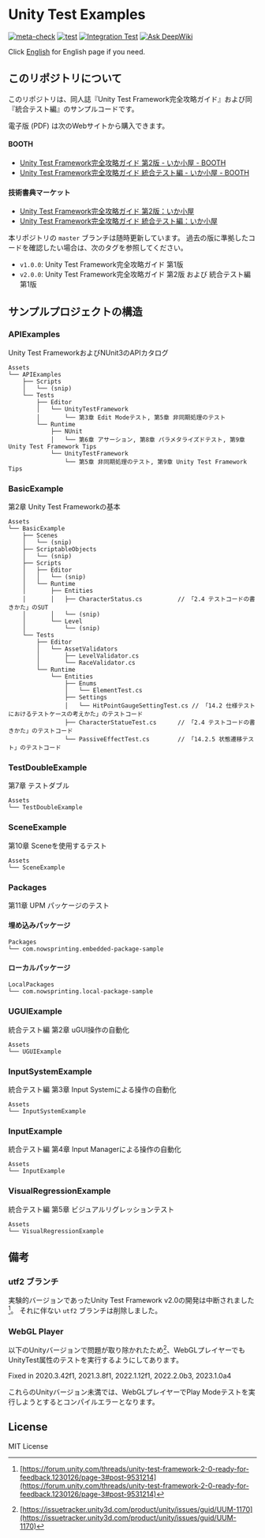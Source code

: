 # Unity Test Examples

[![meta-check](https://github.com/nowsprinting/UnityTestExamples/actions/workflows/metacheck.yml/badge.svg)](https://github.com/nowsprinting/UnityTestExamples/actions/workflows/metacheck.yml)
[![test](https://github.com/nowsprinting/UnityTestExamples/actions/workflows/test.yml/badge.svg)](https://github.com/nowsprinting/UnityTestExamples/actions/workflows/test.yml)
[![Integration Test](https://github.com/nowsprinting/UnityTestExamples/actions/workflows/test-integration.yml/badge.svg)](https://github.com/nowsprinting/UnityTestExamples/actions/workflows/test-integration.yml)
[![Ask DeepWiki](https://deepwiki.com/badge.svg)](https://deepwiki.com/nowsprinting/UnityTestExamples)

Click [English](./README_en.md) for English page if you need.



## このリポジトリについて

このリポジトリは、同人誌『Unity Test Framework完全攻略ガイド』および同『統合テスト編』のサンプルコードです。

電子版 (PDF) は次のWebサイトから購入できます。

#### BOOTH
- [Unity Test Framework完全攻略ガイド 第2版 - いか小屋 - BOOTH](https://ikagoya.booth.pm/items/3139036)
- [Unity Test Framework完全攻略ガイド 統合テスト編 - いか小屋 - BOOTH](https://ikagoya.booth.pm/items/4807367)

#### 技術書典マーケット
- [Unity Test Framework完全攻略ガイド 第2版：いか小屋](https://techbookfest.org/product/5936401533108224)
- [Unity Test Framework完全攻略ガイド 統合テスト編：いか小屋](https://techbookfest.org/product/p5zcUfG5sLmgmd7ZtDhXNm)

本リポジトリの `master` ブランチは随時更新しています。
過去の版に準拠したコードを確認したい場合は、次のタグを参照してください。

- `v1.0.0`: Unity Test Framework完全攻略ガイド 第1版
- `v2.0.0`: Unity Test Framework完全攻略ガイド 第2版 および 統合テスト編 第1版



## サンプルプロジェクトの構造

### APIExamples

Unity Test FrameworkおよびNUnit3のAPIカタログ

```
Assets
└── APIExamples
    ├── Scripts
    │   └── (snip)
    └── Tests
        ├── Editor
        │   └── UnityTestFramework
        │       └── 第3章 Edit Modeテスト, 第5章 非同期処理のテスト
        └── Runtime
            ├── NUnit
            │   └── 第6章 アサーション, 第8章 パラメタライズドテスト, 第9章 Unity Test Framework Tips
            └── UnityTestFramework
                └── 第5章 非同期処理のテスト, 第9章 Unity Test Framework Tips
```

### BasicExample

第2章 Unity Test Frameworkの基本

```
Assets
└── BasicExample
    ├── Scenes
    │   └── (snip)
    ├── ScriptableObjects
    │   └── (snip)
    ├── Scripts
    │   ├── Editor
    │   │   └── (snip)
    │   └── Runtime
    │       ├── Entities
    │       │   ├── CharacterStatus.cs          // 「2.4 テストコードの書きかた」のSUT
    │       │   └── (snip)
    │       └── Level
    │           └── (snip)
    └── Tests
        ├── Editor
        │   └── AssetValidators
        │       ├── LevelValidator.cs
        │       └── RaceValidator.cs
        └── Runtime
            └── Entities
                ├── Enums
                │   └── ElementTest.cs
                ├── Settings
                │   └── HitPointGaugeSettingTest.cs // 「14.2 仕様テストにおけるテストケースの考えかた」のテストコード
                ├── CharacterStatueTest.cs      // 「2.4 テストコードの書きかた」のテストコード
                └── PassiveEffectTest.cs        // 「14.2.5 状態遷移テスト」のテストコード
```

### TestDoubleExample

第7章 テストダブル

```
Assets
└── TestDoubleExample
```

### SceneExample

第10章 Sceneを使用するテスト

```
Assets
└── SceneExample
```

### Packages

第11章 UPM パッケージのテスト

#### 埋め込みパッケージ

```
Packages
└── com.nowsprinting.embedded-package-sample
```

#### ローカルパッケージ

```
LocalPackages
└── com.nowsprinting.local-package-sample
```

### UGUIExample

統合テスト編 第2章 uGUI操作の自動化

```
Assets
└── UGUIExample
```

### InputSystemExample

統合テスト編 第3章 Input Systemによる操作の自動化

```
Assets
└── InputSystemExample
```

### InputExample

統合テスト編 第4章 Input Managerによる操作の自動化

```
Assets
└── InputExample
```

### VisualRegressionExample

統合テスト編 第5章 ビジュアルリグレッションテスト

```
Assets
└── VisualRegressionExample
```



## 備考

### utf2 ブランチ

実験的バージョンであったUnity Test Framework v2.0の開発は中断されました[^utf2]。
それに伴ない `utf2` ブランチは削除しました。

[^utf2]: [https://forum.unity.com/threads/unity-test-framework-2-0-ready-for-feedback.1230126/page-3#post-9531214](https://forum.unity.com/threads/unity-test-framework-2-0-ready-for-feedback.1230126/page-3#post-9531214)

### WebGL Player

以下のUnityバージョンで問題が取り除かれたため[^UUM-1170]、WebGLプレイヤーでもUnityTest属性のテストを実行するようにしてあります。

Fixed in 2020.3.42f1, 2021.3.8f1, 2022.1.12f1, 2022.2.0b3, 2023.1.0a4

これらのUnityバージョン未満では、WebGLプレイヤーでPlay Modeテストを実行しようとするとコンパイルエラーとなります。

[^UUM-1170]: [https://issuetracker.unity3d.com/product/unity/issues/guid/UUM-1170](https://issuetracker.unity3d.com/product/unity/issues/guid/UUM-1170)



## License

MIT License

